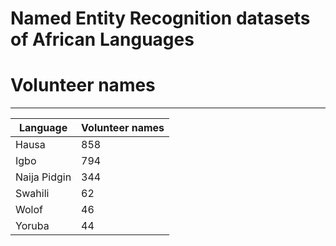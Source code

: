 # Named Entity Recognition datasets of African Languages


# Volunteer names
----------------
| Language | Volunteer names |
|----------|-----------------|
| Hausa  | 858 | 
| Igbo  | 794 | 
| Naija Pidgin | 344 |
| Swahili | 62 |
| Wolof | 46 |
| Yoruba | 44 |
